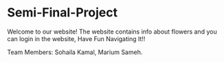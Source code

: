 # Semi-Final-Project
Welcome to our website! The website contains info about flowers and you can login in the website, Have Fun Navigating It!!

Team Members: Sohaila Kamal, Marium Sameh.
